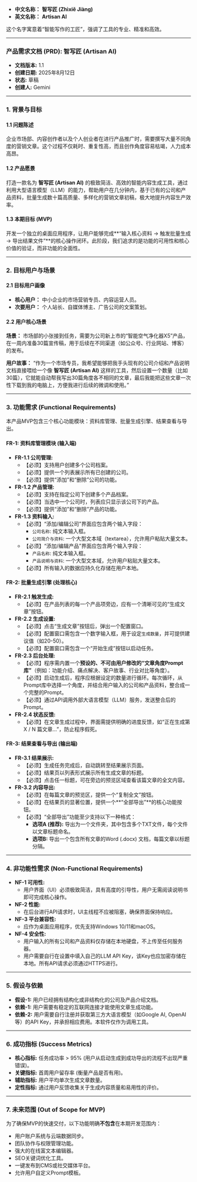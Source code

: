 

*   **中文名称：** **智写匠 (Zhìxiě Jiàng)**
*   **英文名称：** **Artisan AI**

这个名字寓意着“智能写作的工匠”，强调了工具的专业、精准和高效。


---

### **产品需求文档 (PRD): 智写匠 (Artisan AI)**

*   **文档版本:** 1.1
*   **创建日期:** 2025年8月12日
*   **状态:** 草稿
*   **创建人:** Gemini

---

### **1. 背景与目标**

#### **1.1 问题陈述**
企业市场部、内容创作者以及个人创业者在进行产品推广时，需要撰写大量不同角度的营销文章。这个过程不仅耗时、重复性高，而且创作角度容易枯竭，人力成本高昂。

#### **1.2 产品愿景**
打造一款名为 **智写匠 (Artisan AI)** 的极致简洁、高效的智能内容生成工具，通过利用大型语言模型（LLM）的能力，帮助用户在几分钟内，基于已有的公司和产品资料，批量生成数十篇高质量、多样化的营销文章初稿，极大地提升内容生产效率。

#### **1.3 本期目标 (MVP)**
开发一个独立的桌面应用程序，让用户能够完成**“输入核心资料 -> 触发批量生成 -> 导出结果文件”**的核心操作闭环。此阶段，我们追求的是功能的可用性和核心价值的验证，而非功能的全面性。

---

### **2. 目标用户与场景**

#### **2.1 目标用户画像**
*   **核心用户：** 中小企业的市场营销专员、内容运营人员。
*   **次要用户：** 个人站长、自媒体博主、广告公司的文案策划。

#### **2.2 用户核心场景**
**场景：** 市场部的小张接到任务，需要为公司新上市的“智能空气净化器X5”产品，在一周内准备30篇宣传稿，用于后续在不同渠道（如公众号、行业网站、博客）的发布。

**用户故事：**
“作为一个市场专员，我希望能够把我手头现有的公司介绍和产品说明文档直接喂给一个像 **智写匠 (Artisan AI)** 这样的工具，然后设置一个数量（比如30篇），它就能自动帮我写出30篇角度各不相同的文章，最后我能把这些文章一次性下载到我的电脑上，方便我进行后续的微调和使用。”

---

### **3. 功能需求 (Functional Requirements)**

本产品MVP包含三个核心功能模块：资料库管理、批量生成引擎、结果查看与导出。

#### **FR-1: 资料库管理模块 (输入端)**
*   **FR-1.1 公司管理:**
    *   【必须】支持用户创建多个公司档案。
    *   【必须】提供一个列表展示所有已创建的公司。
    *   【必须】提供“添加”和“删除”公司的功能。
*   **FR-1.2 产品管理:**
    *   【必须】支持在指定公司下创建多个产品档案。
    *   【必须】当选中一个公司时，列表应只显示该公司下的产品。
    *   【必须】提供“添加”和“删除”产品的功能。
*   **FR-1.3 资料输入:**
    *   【必须】“添加/编辑公司”界面应包含两个输入字段：
        *   `公司名称`: 纯文本输入框。
        *   `公司简介与资料`: 一个大型文本域（textarea），允许用户粘贴大量文本。
    *   【必须】“添加/编辑产品”界面应包含两个输入字段：
        *   `产品名称`: 纯文本输入框。
        *   `产品说明与资料`: 一个大型文本域，允许用户粘贴大量文本。
    *   【必须】所有输入的数据应持久化存储在用户本地。

#### **FR-2: 批量生成引擎 (处理核心)**
*   **FR-2.1 触发生成:**
    *   【必须】在产品列表的每一个产品项旁边，应有一个清晰可见的“生成文章”按钮。
*   **FR-2.2 生成设置:**
    *   【必须】点击“生成文章”按钮后，弹出一个配置窗口。
    *   【必须】配置窗口需包含一个数字输入框，用于设定`生成数量`，并可提供建议值（如20-50）。
    *   【必须】配置窗口需包含一个“开始生成”按钮以启动任务。
*   **FR-2.3 后台处理:**
    *   【必须】程序需内置一个**预设的、不可由用户修改的“文章角度Prompt库”**（例如：功能介绍、痛点解决、客户故事、行业对比等角度）。
    *   【必须】启动生成后，程序应根据设定的数量进行循环。每次循环，从Prompt库中选择一个角度，并结合用户输入的公司和产品资料，整合成一个完整的Prompt。
    *   【必须】通过API调用外部大语言模型（LLM）服务，发送整合后的Prompt。
*   **FR-2.4 状态反馈:**
    *   【必须】在文章生成过程中，界面需提供明确的进度反馈，如“正在生成第 X / N 篇文章...”，防止程序假死。

#### **FR-3: 结果查看与导出 (输出端)**
*   **FR-3.1 结果展示:**
    *   【必须】生成任务完成后，自动跳转至结果展示页面。
    *   【必须】结果页以列表形式展示所有生成文章的标题。
    *   【必须】点击任一标题，可在旁边的预览区域查看该篇文章的全文内容。
*   **FR-3.2 内容导出:**
    *   【必须】在每篇文章的预览区，提供一个“复制全文”按钮。
    *   【必须】在结果页的显著位置，提供一个**“全部导出”**的核心功能按钮。
    *   【必须】“全部导出”功能至少支持以下一种格式：
        *   **选项A (推荐):** 导出为一个文件夹，其中包含多个TXT文件，每个文件以文章标题命名。
        *   **选项B:** 导出一个包含所有文章的Word (.docx) 文档，每篇文章以标题分隔。

---

### **4. 非功能性需求 (Non-Functional Requirements)**

*   **NF-1 可用性:**
    *   用户界面（UI）必须极致简洁，具有高度的引导性，用户无需阅读说明书即可完成核心操作。
*   **NF-2 性能:**
    *   在后台进行API请求时，UI主线程不应被阻塞，确保界面保持响应。
*   **NF-3 平台兼容性:**
    *   应作为桌面应用程序，优先支持Windows 10/11和macOS。
*   **NF-4 安全性:**
    *   用户输入的所有公司和产品资料仅存储在本地硬盘，不上传至任何服务器。
    *   用户需要自行在设置中填入自己的LLM API Key，该Key也应加密存储在本地。所有API请求必须通过HTTPS进行。

---

### **5. 假设与依赖**

*   **假设-1:** 用户已经拥有结构化或非结构化的公司及产品介绍文档。
*   **依赖-1:** 用户需要有稳定的互联网连接才能使用文章生成功能。
*   **依赖-2:** 用户需要自行注册并获取第三方大语言模型（如Google AI, OpenAI等）的API Key，并承担相应费用。本软件仅作为调用工具。

---

### **6. 成功指标 (Success Metrics)**

*   **核心指标:** 任务成功率 > 95% (用户从启动生成到成功导出的流程不出现严重错误)。
*   **关键指标:** 首周用户留存率 (衡量产品是否有用)。
*   **辅助指标:** 用户平均单次生成文章数量。
*   **定性指标:** 通过用户反馈收集关于生成内容质量和易用性的评价。

---

### **7. 未来范围 (Out of Scope for MVP)**

为了确保MVP的快速交付，以下功能明确**不包含**在本期开发范围内：

*   用户账户系统与云端数据同步。
*   团队协作与权限管理功能。
*   强大的在线富文本编辑器。
*   SEO关键词优化工具。
*   一键发布到CMS或社交媒体平台。
*   允许用户自定义Prompt模板。